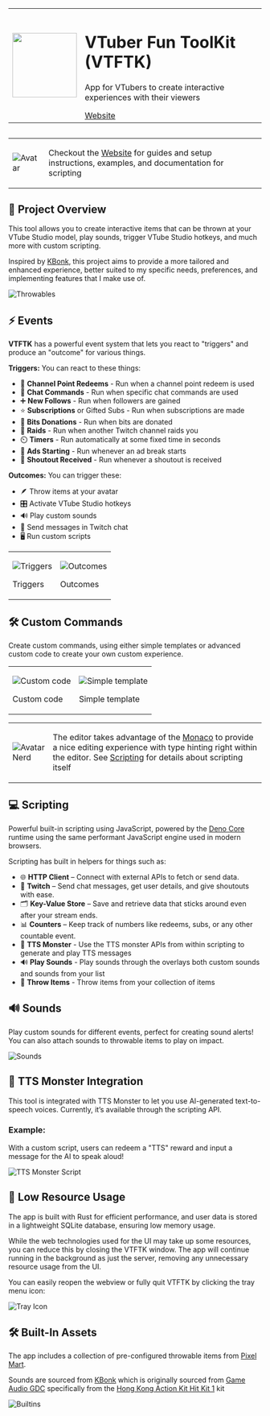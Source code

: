 <table>
<tr>
<td><img src="./app-icon.png" width="128px" height="auto" > 
</td>
<td>
<h1>VTuber Fun ToolKit (VTFTK)</h1>
<p>App for VTubers to create interactive experiences with their viewers</p>
<a href="https://vtftk.pages.dev/" target="_blank">Website</a>
</td>
</tr>
</table>

##

<table>
<tr>
<td>

![Avatar](./docs/avatar/avatar-64x64.png)

</td>
<td>

Checkout the [Website](https://vtftk.pages.dev/) for guides and setup instructions, examples, and documentation for scripting

</td>
</tr>
</table>

## 🎯 Project Overview

This tool allows you to create interactive items that can be thrown at your VTube Studio model, play sounds, trigger VTube Studio hotkeys, and much more with custom scripting. 

Inspired by [KBonk](https://github.com/typeou/karasubonk), this project aims to provide a more tailored and enhanced experience, better suited to my specific needs, preferences, and implementing features that I make use of.

![Throwables](./docs/content/throwables.png)

## ⚡ Events

**VTFTK** has a powerful event system that lets you react to "triggers" and produce an "outcome" for various things.

**Triggers:** You can react to these things:  
- 🎉 **Channel Point Redeems** - Run when a channel point redeem is used
- 💬 **Chat Commands** - Run when specific chat commands are used
- ➕ **New Follows** - Run when followers are gained
- ⭐ **Subscriptions** or Gifted Subs - Run when subscriptions are made
- 💎 **Bits Donations** - Run when bits are donated
- 🚀 **Raids** - Run when another Twitch channel raids you
- ⏲️ **Timers** - Run automatically at some fixed time in seconds
- 📢 **Ads Starting** - Run whenever an ad break starts 
- 👋 **Shoutout Received** - Run whenever a shoutout is received

**Outcomes:** You can trigger these:  
- 🪶 Throw items at your avatar  
- 🎛️ Activate VTube Studio hotkeys  
- 🔊 Play custom sounds  
- 💬 Send messages in Twitch chat  
- 🖥️ Run custom scripts 

<table>
<tr>
<td>

![Triggers](./docs/content/event-triggers.png)

Triggers

</td>
<td>

![Outcomes](./docs/content/event-outcomes.png)    

Outcomes

</td>
</tr>
</table>


## 🛠️ Custom Commands

Create custom commands, using either simple templates or advanced 
custom code to create your own custom experience.

<table>
<tr>
<td>

![Custom code](./docs/content/command-code.png)  

Custom code

</td>
<td>

![Simple template](./docs/content/command-template.png)

Simple template

</td>
</tr>
</table>



<table>
<tr>
<td>

![Avatar Nerd](./docs/avatar/avatarNerd-64x64.png) 

</td>
<td>

The editor takes advantage of the [Monaco](https://microsoft.github.io/monaco-editor/) to provide a nice editing experience with type hinting right within the editor. See [Scripting](#scripting) for details about scripting itself

</td>
</tr>
</table>

## 💻 Scripting

Powerful built-in scripting using JavaScript, powered by the [Deno Core](https://github.com/denoland/deno_core) runtime using the same performant JavaScript engine used in modern browsers.

Scripting has built in helpers for things such as:

- 🌐 **HTTP Client** – Connect with external APIs to fetch or send data.
- 🎥 **Twitch** – Send chat messages, get user details, and give shoutouts with ease.
- 🗂️ **Key-Value Store** – Save and retrieve data that sticks around even after your stream ends.
- 📊 **Counters** – Keep track of numbers like redeems, subs, or any other countable event.
- 🤖 **TTS Monster** - Use the TTS monster APIs from within scripting to generate and play TTS messages
- 🔊 **Play Sounds** - Play sounds through the overlays both custom sounds and sounds from your list
- 🎯 **Throw Items** - Throw items from your collection of items

## 🔊 Sounds

Play custom sounds for different events, perfect for creating sound alerts! You can also attach sounds to throwable items to play on impact.

![Sounds](./docs/content/sounds.png)

## 🤖 TTS Monster Integration

This tool is integrated with TTS Monster to let you use AI-generated text-to-speech voices. Currently, it’s available through the scripting API.

### Example:
With a custom script, users can redeem a "TTS" reward and input a message for the AI to speak aloud!    

![TTS Monster Script](./docs/content/tts-monster.png)

## 🧠 Low Resource Usage
The app is built with Rust for efficient performance, and user data is stored in a lightweight SQLite database, ensuring low memory usage.

While the web technologies used for the UI may take up some resources, you can reduce this by closing the VTFTK window. The app will continue running in the background as just the server, removing any unnecessary resource usage from the UI.

You can easily reopen the webview or fully quit VTFTK by clicking the tray menu icon: 

![Tray Icon](./docs/tray-icon.png)

## 🛠️ Built-In Assets

The app includes a collection of pre-configured throwable items from [Pixel Mart](https://ghostpixxells.itch.io/pixel-mart).

Sounds are sourced from [KBonk](https://github.com/typeou/karasubonk) which is originally sourced from [Game Audio GDC](https://sonniss.com/gameaudiogdc) specifically from the [Hong Kong Action Kit Hit Kit 1](http://www.sonniss.com/sound-effects/hong-kong-action-kit-hit-kit-1/) kit

![Builtins](./docs/content/throwables.png)
